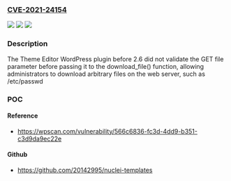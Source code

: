 ### [CVE-2021-24154](https://cve.mitre.org/cgi-bin/cvename.cgi?name=CVE-2021-24154)
![](https://img.shields.io/static/v1?label=Product&message=Theme%20Editor&color=blue)
![](https://img.shields.io/static/v1?label=Version&message=2.6%3C%202.6%20&color=brighgreen)
![](https://img.shields.io/static/v1?label=Vulnerability&message=CWE-552%20Files%20or%20Directories%20Accessible%20to%20External%20Parties&color=brighgreen)

### Description

The Theme Editor WordPress plugin before 2.6 did not validate the GET file parameter before passing it to the download_file() function, allowing administrators to download arbitrary files on the web server, such as /etc/passwd

### POC

#### Reference
- https://wpscan.com/vulnerability/566c6836-fc3d-4dd9-b351-c3d9da9ec22e

#### Github
- https://github.com/20142995/nuclei-templates

